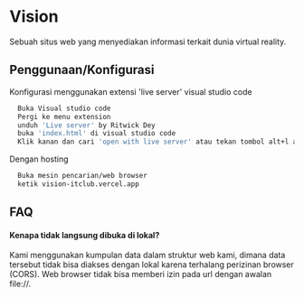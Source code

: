 
# Vision
Sebuah situs web yang menyediakan informasi terkait dunia virtual reality.





## Penggunaan/Konfigurasi

Konfigurasi menggunakan extensi 'live server' visual studio code

```bash
  Buka Visual studio code
  Pergi ke menu extension
  unduh 'Live server' by Ritwick Dey
  buka 'index.html' di visual studio code
  Klik kanan dan cari 'open with live server' atau tekan tombol alt+l alt+o
```

Dengan hosting 
```bash
  Buka mesin pencarian/web browser
  ketik vision-itclub.vercel.app
```
    
## FAQ

#### Kenapa tidak langsung dibuka di lokal?

Kami menggunakan kumpulan data dalam struktur web kami, dimana data tersebut tidak bisa diakses dengan lokal karena terhalang perizinan browser (CORS). Web browser tidak bisa memberi izin pada url dengan awalan file://.


